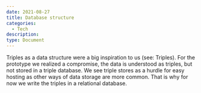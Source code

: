```yaml
---
date: 2021-08-27
title: Database structure
categories:
  - Tech
description: 
type: Document
---
```

Triples as a data structure were a big inspiration to us (see: Triples). For the prototype we realized a compromise, the data is understood as triples, but not stored in a triple database. We see triple stores as a hurdle for easy hosting as other ways of data storage are more common. That is why for now we write the triples in a relational database.
